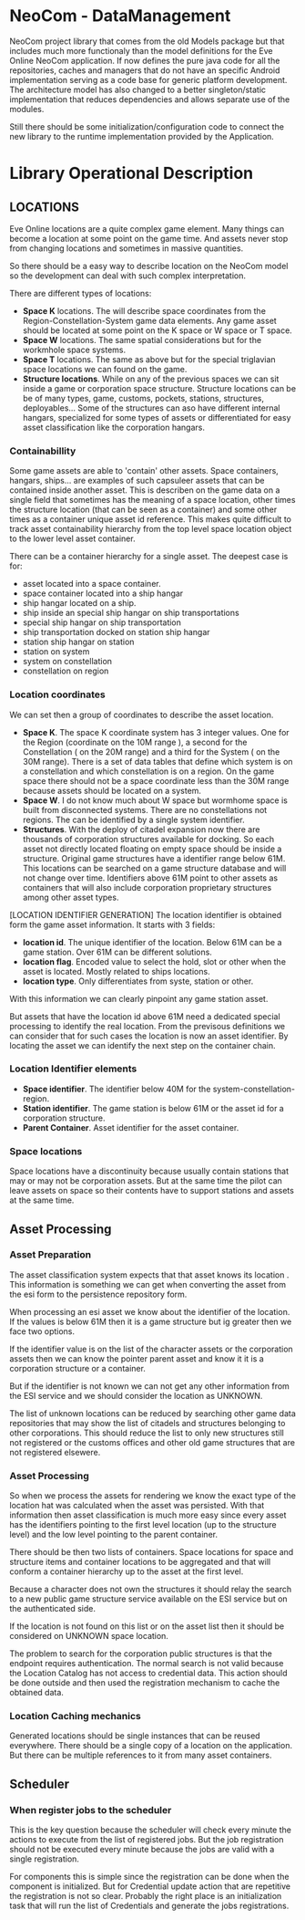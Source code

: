 # NeoCom - DataManagement
NeoCom project library that comes from the old Models 
package but that includes much more functionaly than 
the model definitions for the Eve Online NeoCom application.
If now defines the pure java code for all the repositories, 
caches and managers that do not have an specific Android 
implementation serving as a code base for generic platform 
development. The architecture model has also changed to 
a better singleton/static implementation that reduces 
dependencies and allows separate use of the modules.

Still there should be some initialization/configuration 
code to connect the new library to the runtime implementation 
provided by the Application.

# Library Operational Description
## LOCATIONS
Eve Online locations are a quite complex game element. Many things 
can become a location at some point on the game time. And assets
never stop from changing locations and sometimes in massive quantities.

So there should be a easy way to describe location on the NeoCom model
so the development can deal with such complex interpretation.

There are different types of locations:
* **Space K** locations. The will describe space coordinates from the
Region-Constellation-System game data elements. Any game asset should be
located at some point on the K space or W space or T space.
* **Space W** locations. The same spatial considerations but for the workmhole
space systems.
* **Space T** locations. The same as above but for the special triglavian
space locations we can found on the game.
* **Structure locations**. While on any of the previous spaces we can sit inside 
a game or corporation space structure. Structure locations can be be
of many types, game, customs, pockets, stations, structures, deployables...
Some of the structures can aso have different internal hangars, specialized
for some types of assets or differentiated for easy asset classification
like the corporation hangars.

### Containabillity
Some game assets are able to 'contain' other assets. Space containers,
hangars, ships... are examples of such capsuleer assets that can be contained
inside another asset. This is describen on the game data on a single field
that sometimes has the meaning of a space location, other times the structure
location (that can be seen as a container) and some other times as a container
unique asset id reference. This makes quite difficult to track asset
containability hierarchy from the top level space location object to the
lower level asset container.

There can be a container hierarchy for a single asset. The deepest case is
for:
* asset located into a space container.
* space container located into a ship hangar
* ship hangar located on a ship.
* ship inside an special ship hangar on ship transportations
* special ship hangar on ship transportation
* ship transportation docked on station ship hangar
* station ship hangar on station
* station on system
* system on constellation
* constellation on region


### Location coordinates
We can set then a group of coordinates to describe the asset location.
* **Space K**. The space K coordinate system has 3 integer values. One for the
Region (coordinate on the 10M range ), a second for the Constellation
( on the 20M range) and a third for the System ( on the 30M range). There
is a set of data tables that define which system is on a constellation
and which constellation is on a region. On the game space there should not be
a space coordinate less than the 30M range because assets should be located on 
a system.
* **Space W**. I do not know much about W space but wormhome space is built from
disconnected systems. There are no constellations not regions. The can be
identified by a single system identifier.
* **Structures**. With the deploy of citadel expansion now there are thousands of
corporation structures available for docking. So each asset not directly located floating
on empty space should be inside a structure.
Original game structures have a identifier range below 61M. This locations can
be searched on a game structure database and will not change over time.
Identifiers above 61M point to other assets as containers that will also include
corporation proprietary structures among other asset types.


[LOCATION IDENTIFIER GENERATION]
The location identifier is obtained form the game asset information. It starts
with 3 fields:
* **location id**. The unique identifier of the location. Below 61M can be a game
station. Over 61M can be different solutions.
* **location flag**. Encoded value to select the hold, slot or other when the asset is
located. Mostly related to ships locations.
* **location type**. Only differentiates from syste, station or other.

With this information we can clearly pinpoint any game station asset.

But assets that have the location id above 61M need a dedicated special
processing to identify the real location. From the previsous definitions we
can consider that for such cases the location is now an asset identifier.
By locating the asset we can identify the next step on the container chain.


### Location Identifier elements
* **Space identifier**. The identifier below 40M for the 
system-constellation-region.
* **Station identifier**. The game station is below 61M or the asset id
for a corporation structure.
* **Parent Container**. Asset identifier for the asset container.

### Space locations
Space locations have a discontinuity because usually contain stations
that may or may not be corporation assets. But at the same time the pilot
can leave assets on space so their contents have to support stations
and assets at the same time.

## Asset Processing
### Asset Preparation
The asset classification system expects that that asset knows its location
. This information is something we can get when converting the asset
from the esi form to the persistence repository form.

When processing an esi asset we know about the identifier of the 
location. If the values is below 61M then it is a game structure
but ig greater then we face two options.

If the identifier value is on the list of the character assets
or the corporation assets then we can know the pointer parent
asset and know it it is a corporation structure or a container.

But if the identifier is not known we can not get any other information
from the ESI service and we should consider the location as
UNKNOWN.

The list of unknown locations can be reduced by searching other
game data repositories that may show the list of citadels and
structures belonging to other corporations. This should reduce
the list to only new structures still not registered or the
customs offices and other old game structures that are not
registered elsewere.

### Asset Processing
So when we process the assets for rendering we know the exact
type of the location hat was calculated when the asset was
persisted. With that information then asset classification
is much more easy since every asset has the identifiers
pointing to the first level location (up to the structure level)
and the low level pointing to the parent container.

There should be then two lists of containers. Space locations
for space and structure items and container locations to be aggregated
and that will conform a container hierarchy up to the asset at
the first level.

Because a character does not own the structures it should
relay the search to a new public game structure service available
on the ESI service but on the authenticated side.

If the location is not found on this list or on the asset list
then it should be considered on UNKNOWN space location.

The problem to search for the corporation public structures
is that the endpoint requires authentication. The normal search 
is not valid because the Location Catalog has not access to
credential data. This action should be done outside and then
used the registration mechanism to cache the obtained data.

### Location Caching mechanics
Generated locations should be single instances that can be 
reused everywhere. There should be a single copy of a location
on the application. But there can be multiple references to it
from many asset containers.

## Scheduler
### When register jobs to the scheduler
This is the key question because the scheduler will check every minute
the actions to execute from the list of registered jobs. But 
the job registration should not be executed every minute because
the jobs are valid with a single registration.

For components this is simple since the registration
can be done when the component is initialized. But for
Credential update action that are repetitive the registration
is not so clear.
Probably the right place is an initialization task that
will run the list of Credentials and generate the jobs
registrations.